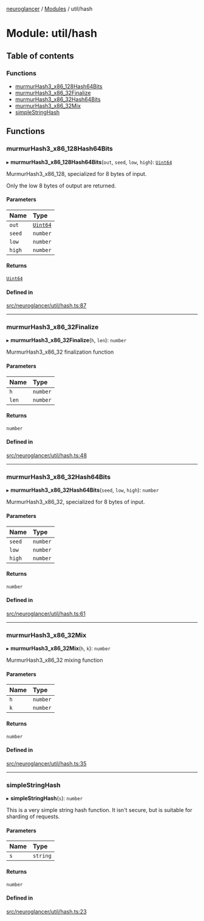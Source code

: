 [neuroglancer](../README.md) / [Modules](../modules.md) / util/hash

# Module: util/hash

## Table of contents

### Functions

- [murmurHash3\_x86\_128Hash64Bits](util_hash.md#murmurhash3_x86_128hash64bits)
- [murmurHash3\_x86\_32Finalize](util_hash.md#murmurhash3_x86_32finalize)
- [murmurHash3\_x86\_32Hash64Bits](util_hash.md#murmurhash3_x86_32hash64bits)
- [murmurHash3\_x86\_32Mix](util_hash.md#murmurhash3_x86_32mix)
- [simpleStringHash](util_hash.md#simplestringhash)

## Functions

### murmurHash3\_x86\_128Hash64Bits

▸ **murmurHash3_x86_128Hash64Bits**(`out`, `seed`, `low`, `high`): [`Uint64`](../classes/util_uint64.Uint64.md)

MurmurHash3_x86_128, specialized for 8 bytes of input.

Only the low 8 bytes of output are returned.

#### Parameters

| Name | Type |
| :------ | :------ |
| `out` | [`Uint64`](../classes/util_uint64.Uint64.md) |
| `seed` | `number` |
| `low` | `number` |
| `high` | `number` |

#### Returns

[`Uint64`](../classes/util_uint64.Uint64.md)

#### Defined in

[src/neuroglancer/util/hash.ts:87](https://github.com/ActiveBrainAtlas2/neuroglancer/blob/1beb5d34/src/neuroglancer/util/hash.ts#L87)

___

### murmurHash3\_x86\_32Finalize

▸ **murmurHash3_x86_32Finalize**(`h`, `len`): `number`

MurmurHash3_x86_32 finalization function

#### Parameters

| Name | Type |
| :------ | :------ |
| `h` | `number` |
| `len` | `number` |

#### Returns

`number`

#### Defined in

[src/neuroglancer/util/hash.ts:48](https://github.com/ActiveBrainAtlas2/neuroglancer/blob/1beb5d34/src/neuroglancer/util/hash.ts#L48)

___

### murmurHash3\_x86\_32Hash64Bits

▸ **murmurHash3_x86_32Hash64Bits**(`seed`, `low`, `high`): `number`

MurmurHash3_x86_32, specialized for 8 bytes of input.

#### Parameters

| Name | Type |
| :------ | :------ |
| `seed` | `number` |
| `low` | `number` |
| `high` | `number` |

#### Returns

`number`

#### Defined in

[src/neuroglancer/util/hash.ts:61](https://github.com/ActiveBrainAtlas2/neuroglancer/blob/1beb5d34/src/neuroglancer/util/hash.ts#L61)

___

### murmurHash3\_x86\_32Mix

▸ **murmurHash3_x86_32Mix**(`h`, `k`): `number`

MurmurHash3_x86_32 mixing function

#### Parameters

| Name | Type |
| :------ | :------ |
| `h` | `number` |
| `k` | `number` |

#### Returns

`number`

#### Defined in

[src/neuroglancer/util/hash.ts:35](https://github.com/ActiveBrainAtlas2/neuroglancer/blob/1beb5d34/src/neuroglancer/util/hash.ts#L35)

___

### simpleStringHash

▸ **simpleStringHash**(`s`): `number`

This is a very simple string hash function.  It isn't secure, but
is suitable for sharding of requests.

#### Parameters

| Name | Type |
| :------ | :------ |
| `s` | `string` |

#### Returns

`number`

#### Defined in

[src/neuroglancer/util/hash.ts:23](https://github.com/ActiveBrainAtlas2/neuroglancer/blob/1beb5d34/src/neuroglancer/util/hash.ts#L23)

